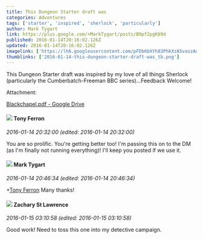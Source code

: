 ```yaml
---
title: This Dungeon Starter draft was
categories: Adventures
tags: ['starter', 'inspired', 'sherlock', 'particularly']
author: Mark Tygart
link: https://plus.google.com/+MarkTygart/posts/B9pf2pgK69d
published: 2016-01-14T20:16:02.126Z
updated: 2016-01-14T20:16:02.126Z
imagelink: ['https://lh6.googleusercontent.com/pFDb6bXYh83PhkXzA5vaszAdzbA_7Py3hS82ia4g0cvx8GzkDR8VyfT9ak4_rHInRSTYrODg8nldtMyVAJ4INe71mL4wLBLRvAH8PX5mSdImSQZL_y-e6gSuA4Wt7u9Zv_IE1P2Z=s1600']
thumblinks: ['2016-01-14-this-dungeon-starter-draft-was_tb.png']
---
```


This Dungeon Starter draft was inspired by my love of all things Sherlock (particularly the Cumberbatch-Freeman BBC series)...Feedback Welcome!


Attachment:

<a href='https://drive.google.com/file/d/0B7cav44145d9ZjhlbW03U1RRdEE/view?usp=sharing'>Blackchapel.pdf - Google Drive</a>


<div id='comment z124dneidqjps3qdw22sizqwevrchveui'>
  <h4><img src='{{site.baseurl}}//images/avatars/105317681442573084626_photo.jpg'> Tony Ferron</h4>
      <p><cite>2016-01-14 20:32:00 (edited: 2016-01-14 20:32:00)</cite></p>
        <p>You are so prolific. You&#39;re getting better too! I&#39;m passing this on to the DM (as I&#39;m finally not running everything)! I&#39;ll keep you posted if we use it.</p>
</div>
        

<div id='comment z124dneidqjps3qdw22sizqwevrchveui'>
  <h4><img src='{{site.baseurl}}//images/avatars/118088719859349999400_photo.jpg'> Mark Tygart</h4>
      <p><cite>2016-01-14 20:46:34 (edited: 2016-01-14 20:46:34)</cite></p>
        <p><span class="proflinkWrapper"><span class="proflinkPrefix">+</span><a class="proflink" href="https://plus.google.com/105317681442573084626" oid="105317681442573084626">Tony Ferron</a></span> Many thanks!</p>
</div>
        

<div id='comment z124dneidqjps3qdw22sizqwevrchveui'>
  <h4><img src='{{site.baseurl}}//images/avatars/105049882225078661084_photo.jpg'> Zachary St Lawrence</h4>
      <p><cite>2016-01-15 03:10:58 (edited: 2016-01-15 03:10:58)</cite></p>
        <p>Good work!  Need to toss this one into my detective campaign.</p>
</div>
        
